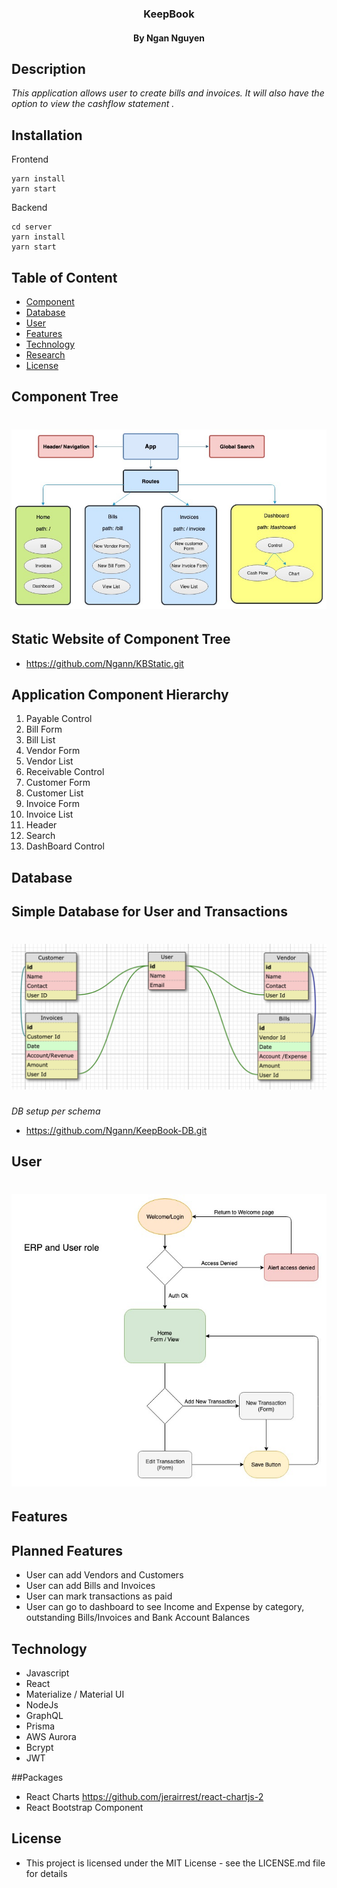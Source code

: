 <h3 align="center"> KeepBook </h3>
<h4 align="center"> By Ngan Nguyen </h4>

## Description

_This application allows user to create bills and invoices. It will also have the option to view the cashflow statement ._


## Installation
Frontend 
```
yarn install
yarn start
```
Backend
```
cd server
yarn install
yarn start
```


## Table of Content

- [Component](#component)
- [Database](#database)
- [User](#user)
- [Features](#Features)
- [Technology](#technology)
- [Research](#research)
- [License](#license)

## Component Tree

# ![tree](./src/assets/images/tree.jpg)

## Static Website of Component Tree
* https://github.com/Ngann/KBStatic.git

## Application Component Hierarchy
1. Payable Control
2. Bill Form
3. Bill List
4. Vendor Form
5. Vendor List
6. Receivable Control
7. Customer Form
8. Customer List
9. Invoice Form
10. Invoice List
11. Header
12. Search
13. DashBoard Control

## Database

## Simple Database for User and Transactions

# ![db](./src/assets/images/db.png)

_DB setup per schema_
* https://github.com/Ngann/KeepBook-DB.git

## User

# ![user](./src/assets/images/user.jpg)

## Features

## Planned Features
* User can add Vendors and Customers
* User can add Bills and Invoices
* User can mark transactions as paid
* User can go to dashboard to see Income and Expense by category, outstanding Bills/Invoices and Bank Account Balances


## Technology
* Javascript
* React
* Materialize / Material UI
* NodeJs
* GraphQL
* Prisma
* AWS Aurora
* Bcrypt
* JWT

##Packages
* React Charts https://github.com/jerairrest/react-chartjs-2
* React Bootstrap Component

## License
* This project is licensed under the MIT License - see the LICENSE.md file for details
